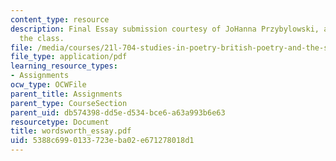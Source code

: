 ```yaml
---
content_type: resource
description: Final Essay submission courtesy of JoHanna Przybylowski, a student in
  the class.
file: /media/courses/21l-704-studies-in-poetry-british-poetry-and-the-sciences-of-the-mind-fall-2004/5388c6990133723eba02e671278018d1_wordsworth_essay.pdf
file_type: application/pdf
learning_resource_types:
- Assignments
ocw_type: OCWFile
parent_title: Assignments
parent_type: CourseSection
parent_uid: db574398-dd5e-d534-bce6-a63a993b6e63
resourcetype: Document
title: wordsworth_essay.pdf
uid: 5388c699-0133-723e-ba02-e671278018d1
---
```

